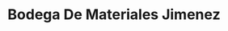 ---
title: "Bodega De Materiales Jimenez"
url: /toluca-de-lerdo/bodega-de-materiales-jimenez/
shop: comercio
---